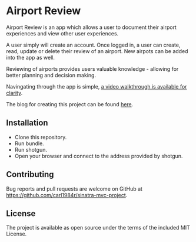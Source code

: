 # Airport Review

  Airport Review is an app which allows a user to document their airport experiences and view other user
  experiences.

  A user simply will create an account.  Once logged in, a user can create, read, update or delete their review of an airport.  New airpots can be added into the app as well.  

  Reviewing of airports provides users valuable knowledge - allowing for better planning and decision making.  

  Navingating through the app is simple, [a video walkthrough is available for clarity](http://).

  The blog for creating this project can be found [here](http://).

## Installation

- Clone this repository.
- Run bundle.
- Run shotgun.
- Open your browser and connect to the address provided by shotgun.

## Contributing

  Bug reports and pull requests are welcome on GitHub at https://github.com/carl1984r/sinatra-mvc-project.

## License

  The project is available as open source under the terms of the included MIT License.
